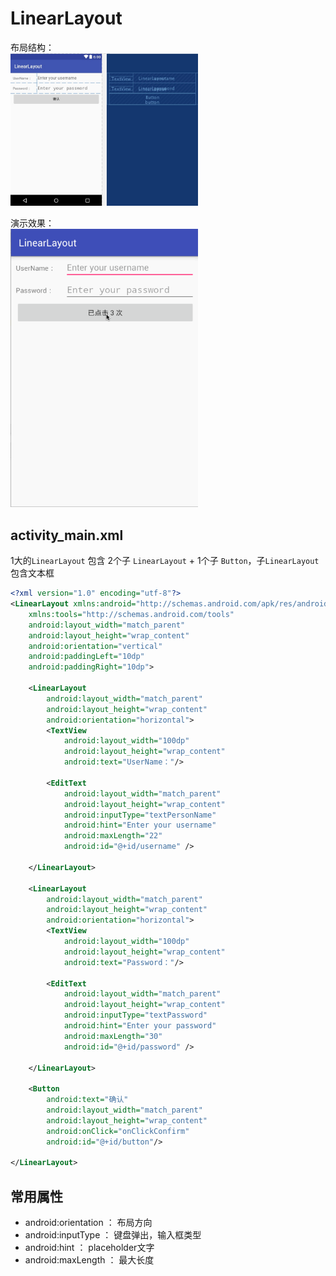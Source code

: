 # LinearLayout

布局结构：   
<img src="./image/linearLayout.png" width="300">

演示效果：   
<img src="./image/01.gif" width="300">

## activity_main.xml

1大的`LinearLayout` 包含 2个子 `LinearLayout` + 1个子 `Button`，子`LinearLayout`包含文本框

```xml
<?xml version="1.0" encoding="utf-8"?>
<LinearLayout xmlns:android="http://schemas.android.com/apk/res/android"
    xmlns:tools="http://schemas.android.com/tools"
    android:layout_width="match_parent"
    android:layout_height="wrap_content"
    android:orientation="vertical" 
    android:paddingLeft="10dp"
    android:paddingRight="10dp">

    <LinearLayout
        android:layout_width="match_parent"
        android:layout_height="wrap_content"
        android:orientation="horizontal">
        <TextView
            android:layout_width="100dp"
            android:layout_height="wrap_content"
            android:text="UserName："/>

        <EditText
            android:layout_width="match_parent"
            android:layout_height="wrap_content"
            android:inputType="textPersonName"
            android:hint="Enter your username"
            android:maxLength="22"
            android:id="@+id/username" />

    </LinearLayout>

    <LinearLayout
        android:layout_width="match_parent"
        android:layout_height="wrap_content"
        android:orientation="horizontal">
        <TextView
            android:layout_width="100dp"
            android:layout_height="wrap_content"
            android:text="Password："/>

        <EditText
            android:layout_width="match_parent"
            android:layout_height="wrap_content"
            android:inputType="textPassword"
            android:hint="Enter your password"
            android:maxLength="30"
            android:id="@+id/password" />

    </LinearLayout>

    <Button
        android:text="确认"
        android:layout_width="match_parent"
        android:layout_height="wrap_content"
        android:onClick="onClickConfirm"
        android:id="@+id/button"/>

</LinearLayout>
```

## 常用属性

- android:orientation ： 布局方向
- android:inputType ： 键盘弹出，输入框类型
- android:hint ： placeholder文字
- android:maxLength ： 最大长度